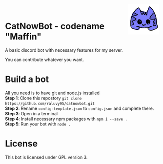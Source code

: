 <img align="right" width="100" height="100" src="https://raw.githubusercontent.com/raluvy95/catnowbot/master/icon.png"><br>
# CatNowBot - codename "Maffin"
A basic discord bot with necessary features for my server.<br>

You can contribute whatever you want.

# Build a bot
All you need is to have [git](https://git-scm.com/) and [node.js](https://nodejs.org/en/) installed<br>
**Step 1**: Clone this repostory `git clone https://github.com/raluvy95/catnowbot.git`<br>
**Step 2**: Rename `config-template.json` to `config.json` and complete there.<br>
**Step 3**: Open in a terminal<br>
**Step 4**: Install necessary npm packages with `npm i --save .`<br>
**Step 5**: Run your bot with `node .`

# License
This bot is licensed under GPL version 3.
